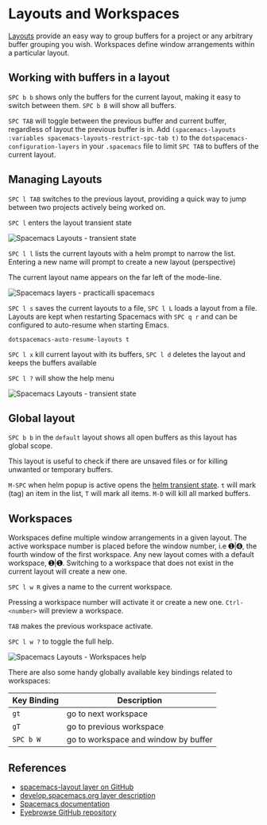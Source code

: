 # Layouts and Workspaces
[Layouts](http://develop.spacemacs.org/doc/DOCUMENTATION.html#layouts-and-workspaces) provide an easy way to group buffers for a project or any arbitrary buffer grouping you wish.  Workspaces define window arrangements within a particular layout.

## Working with buffers in a layout
`SPC b b` shows only the buffers for the current layout, making it easy to switch between them.  `SPC b B` will show all buffers.

`SPC TAB` will toggle between the previous buffer and current buffer, regardless of layout the previous buffer is in.  Add `(spacemacs-layouts :variables spacemacs-layouts-restrict-spc-tab t)` to the `dotspacemacs-configuration-layers` in your `.spacemacs` file to limit `SPC TAB` to buffers of the current layout.


## Managing Layouts
`SPC l TAB` switches to the previous layout, providing a quick way to jump between two projects actively being worked on.

`SPC l` enters the layout transient state

![Spacemacs Layouts - transient state](/images/spacemacs-layouts-transient-state-list.png)

`SPC l l` lists the current layouts with a helm prompt to narrow the list.  Entering a new name will prompt to create a new layout (perspective)

The current layout name appears on the far left of the mode-line.

![Spacemacs layers - practicalli spacemacs](/images/spacemacs-layers-name.png)

`SPC l s` saves the current layouts to a file, `SPC l L` loads a layout from a file.  Layouts are kept when restarting Spacemacs with `SPC q r` and can be configured to auto-resume when starting Emacs.

```elisp
dotspacemacs-auto-resume-layouts t
```

`SPC l x`  kill current layout with its buffers, `SPC l d` deletes the layout and keeps the buffers available

`SPC l ?` will show the help menu

![Spacemacs Layouts - transient state](/images/spacemacs-layouts-help.png)




## Global layout

`SPC b b` in the `default` layout shows all open buffers as this layout has global scope.

This layout is useful to check if there are unsaved files or for killing unwanted or temporary buffers.

`M-SPC` when helm popup is active opens the [helm transient state](/why-spacemacs/helm-transient-state.md).  `t` will mark (tag) an item in the list, `T` will mark all items.  `M-D` will kill all marked buffers.



## Workspaces

Workspaces define multiple window arrangements in a given layout. The active workspace number is placed before the window number, i.e ➊|➍, the fourth window of the first workspace. Any new layout comes with a default workspace, ➊|➊.  Switching to a workspace that does not exist in the current layout will create a new one.

`SPC l w R` gives a name to the current workspace.

Pressing a workspace number will activate it or create a new one. `Ctrl-<number>` will preview a workspace.

`TAB` makes the previous workspace activate.

`SPC l w ?` to toggle the full help.

![Spacemacs Layouts - Workspaces help](/images/spacemacs-layouts-workspaces-help.png)

There are also some handy globally available key bindings related to workspaces:

| Key Binding | Description                          |
|-------------|--------------------------------------|
| `gt`        | go to next workspace                 |
| `gT`        | go to previous workspace             |
| `SPC b W`   | go to workspace and window by buffer |



## References
* [spacemacs-layout layer on GitHub](https://github.com/syl20bnr/spacemacs/tree/develop/layers/%2Bspacemacs/spacemacs-layouts)
* [develop.spacemacs.org layer description](https://develop.spacemacs.org/layers/+spacemacs/spacemacs-layouts/README.html)
* [Spacemacs documentation](http://develop.spacemacs.org/doc/DOCUMENTATION.html#layouts-and-workspaces)
* [Eyebrowse GitHub repository](https://github.com/wasamasa/eyebrowse)
